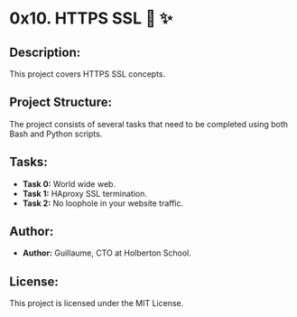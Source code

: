 #  0x10. HTTPS SSL 🚀 ✨ 


## Description:

This project covers HTTPS SSL concepts.

## Project Structure:

The project consists of several tasks that need to be completed using both Bash and Python scripts.

## Tasks:

- **Task 0:** World wide web.
- **Task 1:** HAproxy SSL termination.
- **Task 2:** No loophole in your website traffic.


## Author:

- **Author:** Guillaume, CTO at Holberton School.


## License:

This project is licensed under the MIT License.

